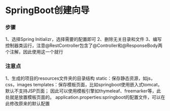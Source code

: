 # SpringBoot创建向导

### 步骤

1、选择Spring Initializr，选择需要的配置即可
2、删除无关目录和文件
3、编写控制器类运行，注意@RestController包含了@Controller和@ResponseBody两个注解，因此使用这一个就行

### 注意点

1、生成的项目的resources文件夹的目录结构
    static：保存静态资源，如js，css，images
    templates：保存模板页面，比如springboot使用嵌入式tomcat，默认不支持JSP页面；
        因此可以使用模板引擎如thymeleaf、freemarker等，此处就是放置模板页面的。
    application.properties:springboot的配置文件，可以在此修改原来的默认配置